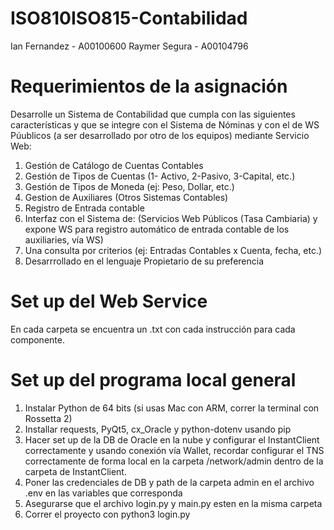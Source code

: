 # ISO810ISO815-Contabilidad

Ian Fernandez - A00100600
Raymer Segura - A00104796

# Requerimientos de la asignación

Desarrolle un Sistema de Contabilidad que cumpla con las siguientes características y que se integre con el Sistema de Nóminas y con el de WS Púublicos (a ser desarrollado por otro de los equipos) mediante Servicio Web:

1. Gestión de Catálogo de Cuentas Contables
2. Gestión de Tipos de Cuentas (1- Activo, 2-Pasivo, 3-Capital, etc.)
3. Gestión de Tipos de Moneda (ej: Peso, Dollar, etc.)
4. Gestion de Auxiliares (Otros Sistemas Contables)
5. Registro de Entrada contable  
6. Interfaz con el Sistema de: (Servicios Web Públicos (Tasa Cambiaria) y expone WS para registro automático de entrada contable de los auxiliaries, vía WS)
7. Una consulta por criterios (ej: Entradas Contables x Cuenta, fecha, etc.)
8. Desarrrollado en el lenguaje Propietario de su preferencia

# Set up del Web Service

En cada carpeta se encuentra un .txt con cada instrucción para cada componente.

# Set up del programa local general

1. Instalar Python de 64 bits (si usas Mac con ARM, correr la terminal con Rossetta 2)
2. Installar requests, PyQt5, cx_Oracle y python-dotenv usando pip
3. Hacer set up de la DB de Oracle en la nube y configurar el InstantClient correctamente y usando conexión vía Wallet, recordar configurar el TNS correctamente de forma local en la carpeta /network/admin dentro de la carpeta de InstantClient.
4. Poner las credenciales de DB y path de la carpeta admin en el archivo .env en las variables que corresponda
5. Asegurarse que el archivo login.py y main.py esten en la misma carpeta
6. Correr el proyecto con python3 login.py